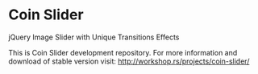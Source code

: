 Coin Slider
===========
jQuery Image Slider with Unique Transitions Effects

This is Coin Slider development repository. 
For more information and download of stable version visit: 
http://workshop.rs/projects/coin-slider/